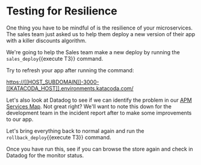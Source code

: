 # Testing for Resilience

One thing you have to be mindful of is the resilience of your microservices. The sales team just asked us to help them deploy a new version of their app with a killer discounts algorithm.

We're going to help the Sales team make a new deploy by running the `sales_deploy`{{execute T3}} command.

Try to refresh your app after running the command:

[https://[[HOST_SUBDOMAIN]]-3000-[[KATACODA_HOST]].environments.katacoda.com/](https://[[HOST_SUBDOMAIN]]-3000-[[KATACODA_HOST]].environments.katacoda.com/)

Let's also look at Datadog to see if we can identify the problem in our [APM Services Map](https://app.datadoghq.com/apm/map). Not great right? We'll want to note this down for the development team in the incident report after to make some improvements to our app.

Let's bring everything back to normal again and run the `rollback_deploy`{{execute T3}} command.

Once you have run this, see if you can browse the store again and check in Datadog for the monitor status.
